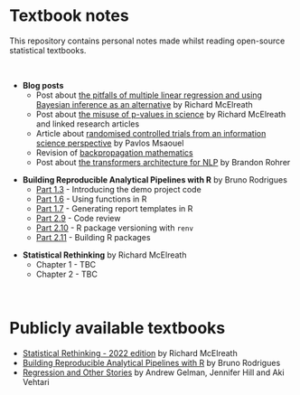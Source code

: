 # Textbook notes
This repository contains personal notes made whilst reading open-source statistical textbooks.   

<br>  

+ **Blog posts**   
    + Post about [the pitfalls of multiple linear regression and using Bayesian inference as an alternative](./blog_posts/regression_richard_mcelreath.md) by Richard McElreath    
    + Post about [the misuse of p-values in science](./blog_posts/p_values_richard_mcelreath.md) by Richard McElreath and linked research articles   
    + Article about [randomised controlled trials from an information science perspective](./blog_posts/rcts_pavlos_msaouel.md) by Pavlos Msaouel   
    + Revision of [backpropagation mathematics](./blog_posts/backpropagation_various_sources.md)    
    + Post about [the transformers architecture for NLP](./blog_posts/transformers_brandon_rohrer.md) by Brandon Rohrer   
   
<p>

+ **Building Reproducible Analytical Pipelines with R** by Bruno Rodrigues    
    + [Part 1.3](./building_raps_with_r/tutorials/raps_part_1_3.md) - Introducing the demo project code     
    + [Part 1.6](./building_raps_with_r/tutorials/raps_part_1_6.md) - Using functions in R    
    + [Part 1.7](./building_raps_with_r/tutorials/raps_part_1_7.md) - Generating report templates in R   
    + [Part 2.9](./building_raps_with_r/tutorials/raps_part_2_9.md) - Code review   
    + [Part 2.10](./building_raps_with_r/tutorials/raps_part_2_10.md) - R package versioning with `renv`    
    + [Part 2.11](./building_raps_with_r/tutorials/raps_part_2_11.md) - Building R packages     

<p>  

+ **Statistical Rethinking** by Richard McElreath       
    + Chapter 1 - TBC
    + Chapter 2 - TBC     

<br>  

# Publicly available textbooks
+ [Statistical Rethinking - 2022 edition](https://github.com/rmcelreath/stat_rethinking_2022) by Richard McElreath  
+ [Building Reproducible Analytical Pipelines with R](https://raps-with-r.dev/) by Bruno Rodrigues      
+ [Regression and Other Stories](https://avehtari.github.io/ROS-Examples/) by Andrew Gelman, Jennifer Hill and Aki Vehtari     
